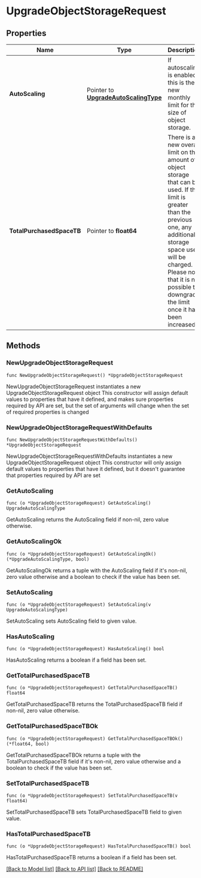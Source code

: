 # UpgradeObjectStorageRequest

## Properties

Name | Type | Description | Notes
------------ | ------------- | ------------- | -------------
**AutoScaling** | Pointer to [**UpgradeAutoScalingType**](UpgradeAutoScalingType.md) | If autoscaling is enabled, this is the new monthly limit for the size of object storage. | [optional] 
**TotalPurchasedSpaceTB** | Pointer to **float64** | There is a new overall limit on the amount of object storage that can be used. If this limit is greater than the previous one, any additional storage space used will be charged. Please note that it is not possible to downgrade the limit once it has been increased. | [optional] 

## Methods

### NewUpgradeObjectStorageRequest

`func NewUpgradeObjectStorageRequest() *UpgradeObjectStorageRequest`

NewUpgradeObjectStorageRequest instantiates a new UpgradeObjectStorageRequest object
This constructor will assign default values to properties that have it defined,
and makes sure properties required by API are set, but the set of arguments
will change when the set of required properties is changed

### NewUpgradeObjectStorageRequestWithDefaults

`func NewUpgradeObjectStorageRequestWithDefaults() *UpgradeObjectStorageRequest`

NewUpgradeObjectStorageRequestWithDefaults instantiates a new UpgradeObjectStorageRequest object
This constructor will only assign default values to properties that have it defined,
but it doesn't guarantee that properties required by API are set

### GetAutoScaling

`func (o *UpgradeObjectStorageRequest) GetAutoScaling() UpgradeAutoScalingType`

GetAutoScaling returns the AutoScaling field if non-nil, zero value otherwise.

### GetAutoScalingOk

`func (o *UpgradeObjectStorageRequest) GetAutoScalingOk() (*UpgradeAutoScalingType, bool)`

GetAutoScalingOk returns a tuple with the AutoScaling field if it's non-nil, zero value otherwise
and a boolean to check if the value has been set.

### SetAutoScaling

`func (o *UpgradeObjectStorageRequest) SetAutoScaling(v UpgradeAutoScalingType)`

SetAutoScaling sets AutoScaling field to given value.

### HasAutoScaling

`func (o *UpgradeObjectStorageRequest) HasAutoScaling() bool`

HasAutoScaling returns a boolean if a field has been set.

### GetTotalPurchasedSpaceTB

`func (o *UpgradeObjectStorageRequest) GetTotalPurchasedSpaceTB() float64`

GetTotalPurchasedSpaceTB returns the TotalPurchasedSpaceTB field if non-nil, zero value otherwise.

### GetTotalPurchasedSpaceTBOk

`func (o *UpgradeObjectStorageRequest) GetTotalPurchasedSpaceTBOk() (*float64, bool)`

GetTotalPurchasedSpaceTBOk returns a tuple with the TotalPurchasedSpaceTB field if it's non-nil, zero value otherwise
and a boolean to check if the value has been set.

### SetTotalPurchasedSpaceTB

`func (o *UpgradeObjectStorageRequest) SetTotalPurchasedSpaceTB(v float64)`

SetTotalPurchasedSpaceTB sets TotalPurchasedSpaceTB field to given value.

### HasTotalPurchasedSpaceTB

`func (o *UpgradeObjectStorageRequest) HasTotalPurchasedSpaceTB() bool`

HasTotalPurchasedSpaceTB returns a boolean if a field has been set.


[[Back to Model list]](../README.md#documentation-for-models) [[Back to API list]](../README.md#documentation-for-api-endpoints) [[Back to README]](../README.md)


